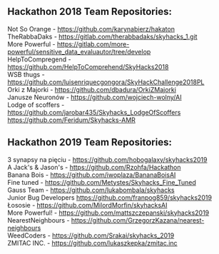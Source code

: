 ## Hackathon 2018 Team Repositories:
Not So Orange - https://github.com/karynabierz/hakaton			
TheRabbaDaks	- https://gitlab.com/therabbadaks/skyhacks_1.git			
More Powerful	- https://gitlab.com/more-powerful/sensitive_data_evaluautor/tree/develop			
HelpToCompregend - https://github.com/HelpToComprehend/SkyHacks2018			
WSB thugs	- https://github.com/luisenriquecgongora/SkyHackChallenge2018PL			
Orki z Majorki - https://github.com/dbadura/OrkiZMajorki			
Janusze Neuronów - https://github.com/wojciech-wolny/AI			
Lodge of scoffers	- https://github.com/jarobar435/Skyhacks_LodgeOfScoffers	https://github.com/Feridum/Skyhacks-AMR		


## Hackathon 2019 Team Repositories:

3 synapsy na pięciu - https://github.com/hobogalaxy/skyhacks2019   
A Jack's & Jason's - https://github.com/Rzohfa/Hackathon    
Banana Bois - https://github.com/iwoplaza/BananaBoisAI     
Fine tuned - https://github.com/Metystes/Skyhacks_Fine_Tuned  
Gauss Team - https://github.com/lukabombala/skyhacks  
Junior Bug Developers https://github.com/franpog859/skyhacks2019   
Łososie - https://github.com/MilordMorfin/skyhacksAI  
More Powerful! - https://github.com/mattszczepanski/skyhacks2019   
NearestNeighbours - https://github.com/GrzegorzKazana/nearest-neighbours   
WeedCoders - https://github.com/Srakai/skyhacks_2019  
ZMITAC INC. - https://github.com/lukaszkepka/zmitac.inc  

